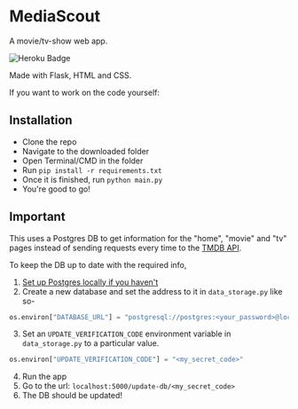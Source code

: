 # MediaScout
A movie/tv-show web app.

![Heroku Badge](https://pyheroku-badge.herokuapp.com/?app=mediascout)

Made with Flask, HTML and CSS.


If you want to work on the code yourself:
## Installation

- Clone the repo
- Navigate to the downloaded folder
- Open Terminal/CMD in the folder
- Run `pip install -r requirements.txt`
- Once it is finished, run `python main.py`
- You're good to go! 

## Important
This uses a Postgres DB to get information for the "home", "movie" and "tv" pages instead of sending requests every time to the [TMDB API](https://developers.themoviedb.org). 

To keep the DB up to date with the required info,

1. [Set up Postgres locally if you haven't](https://www.prisma.io/dataguide/postgresql/setting-up-a-local-postgresql-database)
2. Create a new database and set the address to it in `data_storage.py` like so-
```python
os.environ["DATABASE_URL"] = "postgresql://postgres:<your_password>@localhost:5432/<your_db_name>"
```
3. Set an `UPDATE_VERIFICATION_CODE` environment variable in `data_storage.py` to a particular value.
```python
os.environ["UPDATE_VERIFICATION_CODE"] = "<my_secret_code>"
``` 
4. Run the app
5. Go to the url: `localhost:5000/update-db/<my_secret_code>`
6. The DB should be updated!



